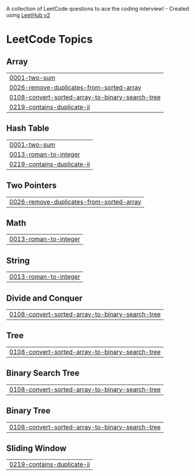 A collection of LeetCode questions to ace the coding interview! - Created using [LeetHub v2](https://github.com/arunbhardwaj/LeetHub-2.0)
<!---LeetCode Topics Start-->
# LeetCode Topics
## Array
|  |
| ------- |
| [0001-two-sum](https://github.com/asnasharin/leetcode/tree/master/0001-two-sum) |
| [0026-remove-duplicates-from-sorted-array](https://github.com/asnasharin/leetcode/tree/master/0026-remove-duplicates-from-sorted-array) |
| [0108-convert-sorted-array-to-binary-search-tree](https://github.com/asnasharin/leetcode/tree/master/0108-convert-sorted-array-to-binary-search-tree) |
| [0219-contains-duplicate-ii](https://github.com/asnasharin/leetcode/tree/master/0219-contains-duplicate-ii) |
## Hash Table
|  |
| ------- |
| [0001-two-sum](https://github.com/asnasharin/leetcode/tree/master/0001-two-sum) |
| [0013-roman-to-integer](https://github.com/asnasharin/leetcode/tree/master/0013-roman-to-integer) |
| [0219-contains-duplicate-ii](https://github.com/asnasharin/leetcode/tree/master/0219-contains-duplicate-ii) |
## Two Pointers
|  |
| ------- |
| [0026-remove-duplicates-from-sorted-array](https://github.com/asnasharin/leetcode/tree/master/0026-remove-duplicates-from-sorted-array) |
## Math
|  |
| ------- |
| [0013-roman-to-integer](https://github.com/asnasharin/leetcode/tree/master/0013-roman-to-integer) |
## String
|  |
| ------- |
| [0013-roman-to-integer](https://github.com/asnasharin/leetcode/tree/master/0013-roman-to-integer) |
## Divide and Conquer
|  |
| ------- |
| [0108-convert-sorted-array-to-binary-search-tree](https://github.com/asnasharin/leetcode/tree/master/0108-convert-sorted-array-to-binary-search-tree) |
## Tree
|  |
| ------- |
| [0108-convert-sorted-array-to-binary-search-tree](https://github.com/asnasharin/leetcode/tree/master/0108-convert-sorted-array-to-binary-search-tree) |
## Binary Search Tree
|  |
| ------- |
| [0108-convert-sorted-array-to-binary-search-tree](https://github.com/asnasharin/leetcode/tree/master/0108-convert-sorted-array-to-binary-search-tree) |
## Binary Tree
|  |
| ------- |
| [0108-convert-sorted-array-to-binary-search-tree](https://github.com/asnasharin/leetcode/tree/master/0108-convert-sorted-array-to-binary-search-tree) |
## Sliding Window
|  |
| ------- |
| [0219-contains-duplicate-ii](https://github.com/asnasharin/leetcode/tree/master/0219-contains-duplicate-ii) |
<!---LeetCode Topics End-->